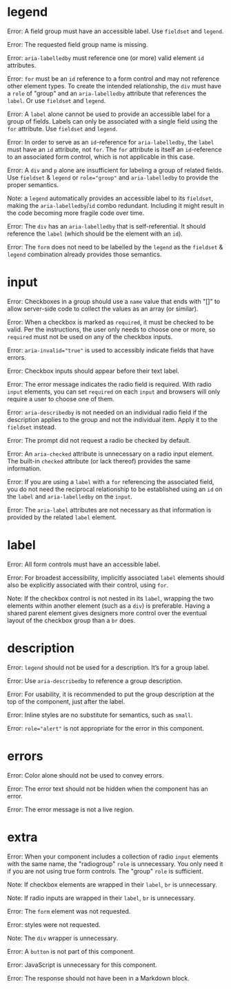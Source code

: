 # legend

Error: A field group must have an accessible label. Use `fieldset` and `legend`.

Error: The requested field group name is missing.

Error: `aria-labelledby` must reference one (or more) valid element `id` attributes.

Error: `for` must be an `id` reference to a form control and may not reference other element types. To create the intended relationship, the `div` must have a `role` of "group" and an `aria-labelledby` attribute that references the `label`. Or use `fieldset` and `legend`.

Error: A `label` alone cannot be used to provide an accessible label for a group of fields. Labels can only be associated with a single field using the `for` attribute. Use `fieldset` and `legend`.

Error: In order to serve as an `id`-reference for `aria-labelledby`, the `label` must have an `id` attribute, not `for`. The `for` attribute is itself an `id`-reference to an  associated form control, which is not applicable in this case.

Error: A `div` and `p` alone are insufficient for labeling a group of related fields. Use `fieldset` & `legend` or `role="group"` and `aria-labelledby` to provide the proper semantics.

Note: a `legend` automatically provides an accessible label to its `fieldset`, making the `aria-labelledby`/`id` combo redundant. Including it might result in the code becoming more fragile code over time.

Error: The `div` has an `aria-labelledby` that is self-referential. It should reference the `label` (which should be the element with an `id`).

Error: The `form` does not need to be labelled by the `legend` as the `fieldset` & `legend` combination already provides those semantics. 

# input

Error: Checkboxes in a group should use a `name` value that ends with "[]" to allow server-side code to collect the values as an array (or similar).

Error: When a checkbox is marked as `required`, it must be checked to be valid. Per the instructions, the user only needs to choose one or more, so `required` must not be used on any of the checkbox inputs.

Error: `aria-invalid="true"` is used to accessibly indicate fields that have errors.

Error: Checkbox inputs should appear before their text label.

Error: The error message indicates the radio field is required. With radio `input` elements, you can set `required` on each `input` and browsers will only require a user to choose one of them.

Error: `aria-describedby` is not needed on an individual radio field if the description applies to the group and not the individual item. Apply it to the `fieldset` instead.

Error: The prompt did not request a radio be checked by default.

Error: An `aria-checked` attribute is unnecessary on a radio input element. The built-in `checked` attribute (or lack thereof) provides the same information.

Error: If you are using a `label` with a `for` referencing the associated field, you do not need the reciprocal relationship to be established using an `id` on the `label` and `aria-labelledby` on the `input`.

Error: The `aria-label` attributes are not necessary as that information is provided by the related `label` element.

# label

Error: All form controls must have an accessible label.

Error: For broadest accessibility, implicitly associated `label` elements should also be explicitly associated with their control, using `for`.

Note: If the checkbox control is not nested in its `label`, wrapping the two elements within another element (such as a `div`) is preferable. Having a shared parent element gives designers more control over the eventual layout of the checkbox group than a `br` does.

# description

Error: `legend` should not be used for a description. It’s for a group label.

Error: Use `aria-describedby` to reference a group description.

Error: For usability, it is recommended to put the group description at the top of the component, just after the label.

Error: Inline styles are no substitute for semantics, such as `small`.

Error: `role="alert"` is not appropriate for the error in this component.

# errors

Error: Color alone should not be used to convey errors.

Error: The error text should not be hidden when the component has an error.

Error: The error message is not a live region.

# extra

Error: When your component includes a collection of radio `input` elements with the same name, the "radiogroup" `role` is unnecessary. You only need it if you are not using true form controls. The "group" `role` is sufficient.

Note: If checkbox elements are wrapped in their `label`, `br` is unnecessary.

Note: If radio inputs are wrapped in their `label`, `br` is unnecessary.

Error: The `form` element was not requested.

Error: styles were not requested.

Note: The `div` wrapper is unnecessary.

Error: A `button` is not part of this component.

Error: JavaScript is unnecessary for this component.

Error: The response should not have been in a Markdown block.